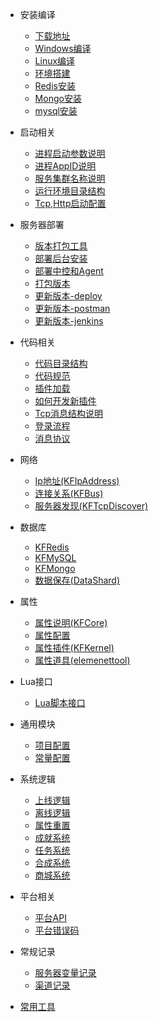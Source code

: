
- 安装编译
  
  - [下载地址](/docs/下载地址.md)
  - [Windows编译](/docs/win64编译.md)
  - [Linux编译](/docs/linux编译.md)
  - [环境搭建](/docs/环境搭建.md)
  - [Redis安装](/docs/redis安装)
  - [Mongo安装](/docs/mongo安装)
  - [mysql安装](/docs/mysql安装)

	
- 启动相关

  - [进程启动参数说明](/docs/进程启动参数说明.md)
  - [进程AppID说明](/docs/进程AppID说明.md)
  - [服务集群名称说明](/docs/服务集群名称说明.md)
  - [运行环境目录结构](/docs/运行目录结构.md)
  - [Tcp,Http启动配置](/docs/tcp,http启动配置.md)

- 服务器部署

  - [版本打包工具](/docs/版本打包工具.md)
  - [部署后台安装](/docs/部署后台安装.md)
  - [部署中控和Agent](/docs/部署中控和Agent.md)
  - [打包版本](/docs/打包版本.md)
  - [更新版本-deploy](/docs/更新版本-deploy.md)
  - [更新版本-postman](/docs/更新版本-postman.md)  
  - [更新版本-jenkins](/docs/Jenkins配置.md)

- 代码相关

  - [代码目录结构](/docs/代码目录结构.md)
  - [代码规范](/docs/代码规范.md)
  - [插件加载](/docs/插件加载说明.md)
  - [如何开发新插件](/docs/开发新插件.md)
  - [Tcp消息结构说明](/docs/Tcp消息结构说明.md)
  - [登录流程](/docs/登录流程.md)
  - [消息协议](/docs/消息协议.md)
  
- 网络

  - [Ip地址(KFIpAddress)](/docs/Ip地址.md)
  - [连接关系(KFBus)](/docs/连接关系.md)
  - [服务器发现(KFTcpDiscover)](/docs/服务器发现.md)

- 数据库

  - [KFRedis](/docs/数据库-KFRedis.md)
  - [KFMySQL](/docs/数据库-KFMySQL.md)
  - [KFMongo](/docs/数据库-KFMongo.md)
  - [数据保存(DataShard)](/docs/数据保存.md)

- 属性

  - [属性说明(KFCore)](/docs/属性说明.md)
  - [属性配置](/docs/属性配置.md)
  - [属性插件(KFKernel)](/docs/属性插件.md)
  - [属性道具(elemenettool)](/docs/属性道具.md)

- Lua接口

  - [Lua脚本接口](/docs/Lua脚本接口.md)
  
- 通用模块

  - [项目配置](/docs/项目配置.md)
  - [常量配置](/docs/常量配置.md)
 
- 系统逻辑

  - [上线逻辑](/docs/上线逻辑.md)
  - [离线逻辑](/docs/离线逻辑.md)
  - [属性重置](/docs/属性重置.md)
  - [成就系统](/docs/成就系统.md)
  - [任务系统](/docs/任务系统.md)
  - [合成系统](/docs/合成系统.md)
  - [商城系统](/docs/商城系统.md)
  
- 平台相关

  - [平台API](/docs/平台API.md)
  - [平台错误码](/docs/平台错误码.md)

- 常规记录
  - [服务器变量记录](/docs/服务器变量记录.md)
  - [渠道记录](/docs/渠道记录.md)

- [常用工具](/docs/工具收藏.md)